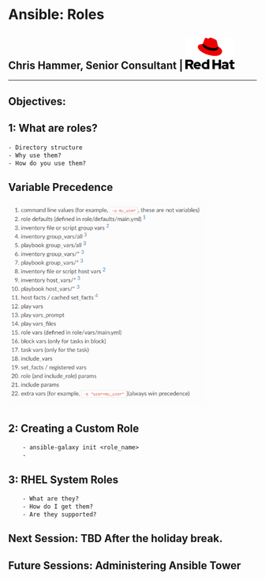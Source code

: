 # Ansible: Roles
## Chris Hammer, Senior Consultant | <img src="redhat-logo.png" style="width:100px;"/>
---


## Objectives:
##    1: What are roles?
    - Directory structure
    - Why use them?
    - How do you use them?
        
## Variable Precedence
<img src="image.PNG" style="width:400px;"/>

## 2: Creating a Custom Role
        - ansible-galaxy init <role_name>
        - 


## 3: RHEL System Roles 
        - What are they?
        - How do I get them?
        - Are they supported?


## Next Session: TBD After the holiday break.  
## Future Sessions: Administering Ansible Tower 